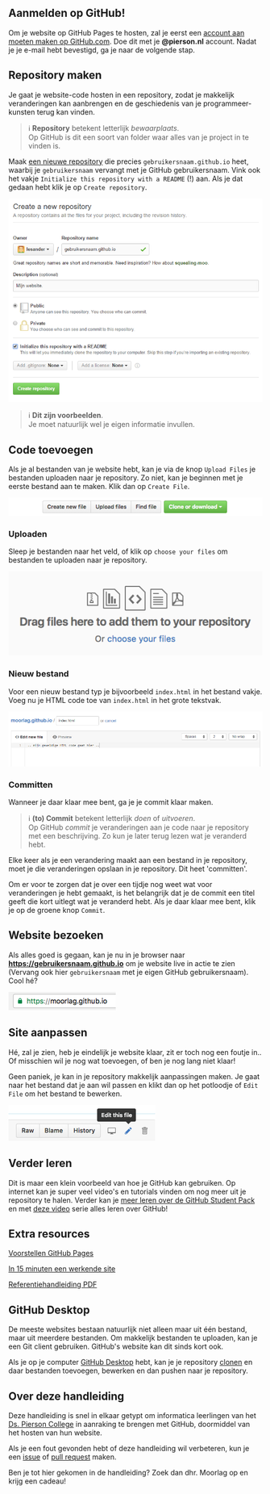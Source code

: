 
## Aanmelden op GitHub!
Om je website op GitHub Pages te hosten, zal je eerst een [account aan moeten maken op GitHub.com](https://github.com/join). Doe dit met je **@pierson.nl** account. Nadat je je e-mail hebt bevestigd, ga je naar de volgende stap.


## Repository maken
Je gaat je website-code hosten in een repository, zodat je makkelijk veranderingen kan aanbrengen en de geschiedenis van je programmeer-kunsten terug kan vinden.

> :information_source:  **Repository** betekent letterlijk *bewaarplaats*.    
> Op GitHub is dit een soort van folder waar alles van je project in te vinden is.

Maak [een nieuwe repository](https://github.com/new) die precies `gebruikersnaam.github.io` heet, waarbij je `gebruikersnaam` vervangt met je GitHub gebruikersnaam. Vink ook het vakje `Initialize this repository with a README` (!) aan.
Als je dat gedaan hebt klik je op `Create repository`.

![Een nieuwe repository maken.](images/create-repository.png)

> :information_source: **Dit zijn voorbeelden**.    
> Je moet natuurlijk wel je eigen informatie invullen.


## Code toevoegen
Als je al bestanden van je website hebt, kan je via de knop `Upload Files` je bestanden uploaden naar je repository.
Zo niet, kan je beginnen met je eerste bestand aan te maken. Klik dan op `Create File`.

![Bestanden toevoegen aan de repository.](images/files.png)

### Uploaden
Sleep je bestanden naar het veld, of klik op `choose your files` om bestanden te uploaden naar je repository.

![Uploaden van bestanden.](images/upload.png)

### Nieuw bestand
Voor een nieuw bestand typ je bijvoorbeeld `index.html` in het bestand vakje. Voeg nu je HTML code toe van `index.html` in het grote tekstvak.

![Content aan bestand toevoegen.](images/content.png)

### Committen
Wanneer je daar klaar mee bent, ga je je commit klaar maken.

> :information_source:  **(to) Commit** betekent letterlijk *doen* of *uitvoeren*.    
> Op GitHub *commit* je veranderingen aan je code naar je repository met een beschrijving. Zo kun je later terug lezen wat je veranderd hebt.

Elke keer als je een verandering maakt aan een bestand in je repository, moet je die veranderingen opslaan in je repository. Dit heet 'committen'.

Om er voor te zorgen dat je over een tijdje nog weet wat voor veranderingen je hebt gemaakt, is het belangrijk dat je de commit een titel geeft die kort uitlegt wat je veranderd hebt. Als je daar klaar mee bent, klik je op de groene knop `Commit`.



## Website bezoeken
Als alles goed is gegaan, kan je nu in je browser naar **https://gebruikersnaam.github.io** om je website live in actie te zien (Vervang ook hier `gebruikersnaam` met je eigen GitHub gebruikersnaam). Cool hé?

![URL.](images/url.png)


## Site aanpassen
Hé, zal je zien, heb je eindelijk je website klaar, zit er toch nog een foutje in.. Of misschien wil je nog wat toevoegen, of ben je nog lang niet klaar!

Geen paniek, je kan in je repository makkelijk aanpassingen maken. Je gaat naar het bestand dat je aan wil passen en klikt dan op het potloodje of `Edit File` om het bestand te bewerken.

![Bewerken van een bestand.](images/edit.png)


## Verder leren
Dit is maar een klein voorbeeld van hoe je GitHub kan gebruiken. Op internet kan je super veel video's en tutorials vinden om nog meer uit je repository te halen.  Verder kan je [meer leren over de GitHub Student Pack](https://education.github.com/students) en met [deze video](https://www.youtube.com/playlist?list=PLg7s6cbtAD15G8lNyoaYDuKZSKyJrgwB-) serie alles leren over GitHub!


## Extra resources
[Voorstellen GitHub Pages](https://www.youtube.com/watch?v=2MsN8gpT6jY)

[In 15 minuten een werkende site](https://www.youtube.com/watch?v=nqXWfXNc0gs)

[Referentiehandleiding PDF](https://lab.github.com/public/github-pages.pdf)


## GitHub Desktop
De meeste websites bestaan natuurlijk niet alleen maar uit één bestand, maar uit meerdere bestanden. Om makkelijk bestanden te uploaden, kan je een Git client gebruiken. GitHub's website kan dit sinds kort ook.

Als je op je computer [GitHub Desktop](https://desktop.github.com/) hebt, kan je je repository [clonen](https://help.github.com/articles/cloning-a-repository/#cloning-a-repository-to-github-desktop) en daar bestanden toevoegen, bewerken en dan pushen naar je repository.


## Over deze handleiding
Deze handleiding is snel in elkaar getypt om informatica leerlingen van het [Ds. Pierson College](http://pierson.nl) in aanraking te brengen met GitHub, doormiddel van het hosten van hun website.

Als je een fout gevonden hebt of deze handleiding wil verbeteren, kun je een [issue](https://github.com/moorlag/moorlag.github.io/issues/new) of [pull request](https://github.com/moorlag/moorlag.github.io/compare) maken.

Ben je tot hier gekomen in de handleiding? Zoek dan dhr. Moorlag op en krijg een cadeau!
